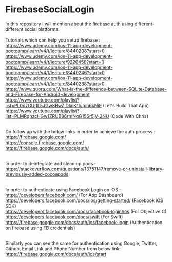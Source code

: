 # FirebaseSocialLogin
In this repository I will mention about the firebase auth using different-different social platforms.<br><br> Tutorials which can help you setup firebase : <br> https://www.udemy.com/ios-11-app-development-bootcamp/learn/v4/t/lecture/8440208?start=0 <br>
https://www.udemy.com/ios-11-app-development-bootcamp/learn/v4/t/lecture/9220458?start=0 <br>
https://www.udemy.com/ios-11-app-development-bootcamp/learn/v4/t/lecture/8440246?start=0 <br>
https://www.udemy.com/ios-11-app-development-bootcamp/learn/v4/t/lecture/8440238?start=0 <br>
https://www.quora.com/What-is-the-difference-between-SQLite-Database-and-Firebase-for-Android-development <br>
https://www.youtube.com/playlist?list=PL0dzCUj1L5JGwSBwZIDlalK1bJph6xNi9 (Let's Build That App)<br>
https://www.youtube.com/playlist?list=PLMRqhzcHGw1ZRUB86rmNqG15Sr5jV-2NU (Code With Chris)<br>


<br> Do follow up with the below links in order to achieve the auth process : <br>
https://firebase.google.com/ <br>
https://console.firebase.google.com/ <br>
https://firebase.google.com/docs/auth/ <br>

<br> In order to deintegrate and clean up pods : https://stackoverflow.com/questions/13751147/remove-or-uninstall-library-previously-added-cocoapods <br>

<br> In order to authenticate using Facebook Login on iOS : <br>
https://developers.facebook.com/ (For App Dashboard) <br>
https://developers.facebook.com/docs/ios/getting-started/ (Facebook iOS SDK)<br>
https://developers.facebook.com/docs/facebook-login/ios (For Objective C) <br>
https://developers.facebook.com/docs/swift (For Swift) <br>
https://firebase.google.com/docs/auth/ios/facebook-login (Authentication on firebase using FB credentials)<br>


<br> Similarly you can see the same for authentication using Google, Twitter, Github, Email Link and Phone Number from below link: <br> https://firebase.google.com/docs/auth/ios/start 
  
  
  




  
